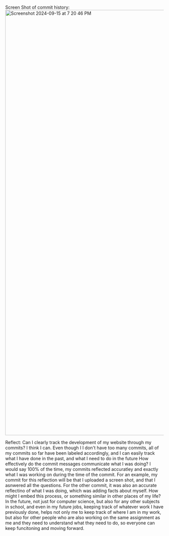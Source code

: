   Screen Shot of commit history:
<img width="1347" alt="Screenshot 2024-09-15 at 7 20 46 PM" src="https://github.com/user-attachments/assets/cb44c8a0-edb6-45ed-8934-63f2e778cf06">


  Reflect:
Can I clearly track the development of my website through my commits?
    I think I can. Even though I I don't have too many commits, all of my commits so far have been labeled accordingly, and I can easily track what I have done in the past, 
    and what I need to do in the future
How effectively do the commit messages communicate what I was doing?
    I would say 100% of the time, my commits reflected accuratley and exactly what I was working on during the time of the commit. For an example,
    my commit for this reflection will be that I uploaded a screen shot, and that I asnwered all the questions. For the other commit, it was also an accurate reflectino
    of what I was doing, which was adding facts about myself.
How might I embed this process, or something similar in other places of my life?
    In the future, not just for computer science, but also for any other subjects in school, and even in my future jobs, keeping track of whatever work I have previously
    done, helps not only me to keep track of where I am in my work, but also for other people who are also working on the same assignment as me and they need to understand what 
    they need to do, so everyone can keep funcitoning and moving forward.
